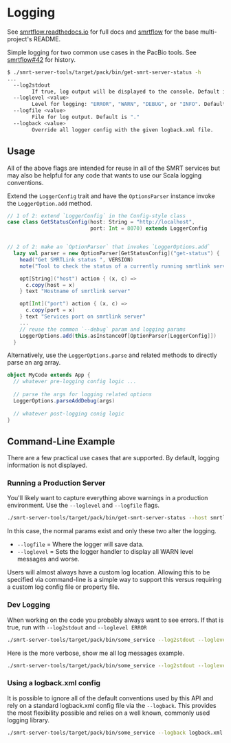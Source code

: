# Logging

See [smrtflow.readthedocs.io](http://smrtflow.readthedocs.io/) for full docs and [smrtflow](../README.md) for the base multi-project's README. 

Simple logging for two common use cases in the PacBio tools. See [smrtflow#42](https://github.com/PacificBiosciences/smrtflow/pull/42) for history.

```bash
$ ./smrt-server-tools/target/pack/bin/get-smrt-server-status -h
...
  --log2stdout
        If true, log output will be displayed to the console. Default is false.
  --loglevel <value>
        Level for logging: "ERROR", "WARN", "DEBUG", or "INFO". Default is "ERROR"
  --logfile <value>
        File for log output. Default is "."
  --logback <value>
        Override all logger config with the given logback.xml file.
```

## Usage

All of the above flags are intended for reuse in all of the SMRT services but may also be helpful for any code that
wants to use our Scala logging conventions.

Extend the `LoggerConfig` trait and have the `OptionsParser` instance invoke the `LoggerOption.add` method.

```scala
// 1 of 2: extend `LoggerConfig` in the Config-style class
case class GetStatusConfig(host: String = "http://localhost",
                           port: Int = 8070) extends LoggerConfig


// 2 of 2: make an `OptionParser` that invokes `LoggerOptions.add`
  lazy val parser = new OptionParser[GetStatusConfig]("get-status") {
    head("Get SMRTLink status ", VERSION)
    note("Tool to check the status of a currently running smrtlink server")

    opt[String]("host") action { (x, c) =>
      c.copy(host = x)
    } text "Hostname of smrtlink server"

    opt[Int]("port") action { (x, c) =>
      c.copy(port = x)
    } text "Services port on smrtlink server"
    ...
    // reuse the common `--debug` param and logging params
    LoggerOptions.add(this.asInstanceOf[OptionParser[LoggerConfig]])
  }
```

Alternatively, use the `LoggerOptions.parse` and related methods to directly parse an arg array.

```scala
object MyCode extends App {
  // whatever pre-logging config logic ...
  
  // parse the args for logging related options
  LoggerOptions.parseAddDebug(args)
  
  // whatever post-logging conig logic
}
```

## Command-Line Example

There are a few practical use cases that are supported. By default, logging information is not displayed.

### Running a Production Server

You'll likely want to capture everything above warnings in a production environment. Use the `--loglevel` and `--logfile` flags.

```bash
./smrt-server-tools/target/pack/bin/get-smrt-server-status --host smrtlink-bihourly --port 8081 --logfile /var/log/my_log.log --loglevel WARN
```

In this case, the normal params exist and only these two alter the logging.

- `--logfile` =  Where the logger will save data.
- `--loglevel` = Sets the logger handler to display all WARN level messages and worse.

Users will almost always have a custom log location. Allowing this to be specified via command-line is a simple way to
support this versus requiring a custom log config file or property file.

### Dev Logging

When working on the code you probably always want to see errors. If that is true, run with `--log2stdout` and
`--loglevel ERROR`

```bash
./smrt-server-tools/target/pack/bin/some_service --log2stdout --loglevel ERROR
```

Here is the more verbose, show me all log messages example.

```bash
./smrt-server-tools/target/pack/bin/some_service --log2stdout --loglevel DEBUG
```

### Using a logback.xml config

It is possible to ignore all of the default conventions used by this API and rely on a standard logback.xml config file
via the `--logback`. This provides the most flexibility possible and relies on a well known, commonly used logging
library.

```bash
./smrt-server-tools/target/pack/bin/some_service --logback logback.xml
```